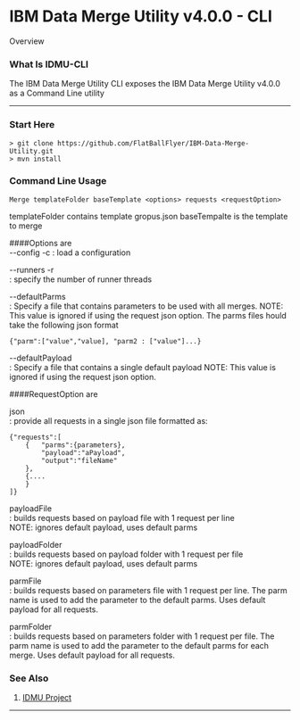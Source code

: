 # IBM Data Merge Utility v4.0.0 - CLI

Overview

### What Is IDMU-CLI
The IBM Data Merge Utility CLI exposes the IBM Data Merge Utility v4.0.0 as a Command Line utility

---

### Start Here

```
> git clone https://github.com/FlatBallFlyer/IBM-Data-Merge-Utility.git
> mvn install
```

### Command Line Usage

```
Merge templateFolder baseTemplate <options> requests <requestOption>
```
templateFolder contains template gropus.json 
baseTempalte is the template to merge 		
												
####Options are									
--config -c
: load a configuration 					
												
--runners	-r									
: specify the number of runner threads		

--defaultParms								
: Specify a file that contains parameters to be used with all merges.
NOTE: This value is ignored if using the request json option.
The parms files hould take the following json format

```
{"parm":["value","value], "parm2 : ["value"]...}
``` 				

--defaultPayload								
: Specify a file that contains a single default payload
NOTE: This value is ignored if using the request json option. 							
												
####RequestOption are

json <file>							
: provide all requests in a single json file formatted as:

```
{"requests":[
	{	"parms":{parameters}, 
		"payload":"aPayload", 
		"output":"fileName"
	},
	{....
	}
]}
```
		
payloadFile <file>					
: builds requests based on payload file with 1 request per line			
NOTE: ignores default payload, uses default parms
							
payloadFolder <folder>				
: builds requests based on payload folder with 1 request per file			
NOTE: ignores default payload, uses default parms
							
parmFile <file> <parm> 				
: builds requests based on parameters file with 1 request per line.
The parm name is used to add the parameter to the default parms.
Uses default payload for all requests.			
							
parmFolder <file> <parm>				
: builds requests based on parameters folder with 1 request per file.
The parm name is used to add the parameter to the default parms for each merge.
Uses default payload for all requests.			

### See Also
1. [IDMU Project](https://github.com/FlatBallFlyer/IBM-Data-Merge-Utility)

---